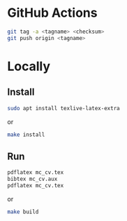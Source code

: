 # GitHub Actions
```bash
git tag -a <tagname> <checksum>
git push origin <tagname>
```

# Locally
## Install
```bash
sudo apt install texlive-latex-extra
```
or
```bash
make install
````

## Run
```bash
pdflatex mc_cv.tex
bibtex mc_cv.aux
pdflatex mc_cv.tex
```
or
```bash
make build
```
